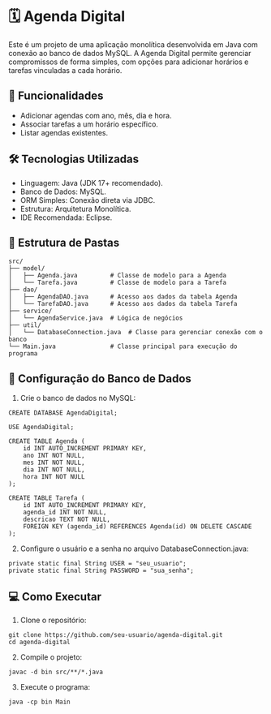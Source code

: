 # 🗓️ Agenda Digital

Este é um projeto de uma aplicação monolítica desenvolvida em Java com conexão ao banco de dados MySQL. A Agenda Digital permite gerenciar compromissos de forma simples, com opções para adicionar horários e tarefas vinculadas a cada horário.

## 🚀 Funcionalidades

- Adicionar agendas com ano, mês, dia e hora.
- Associar tarefas a um horário específico.
- Listar agendas existentes.

## 🛠️ Tecnologias Utilizadas
- Linguagem: Java (JDK 17+ recomendado).
- Banco de Dados: MySQL.
- ORM Simples: Conexão direta via JDBC.
- Estrutura: Arquitetura Monolítica.
- IDE Recomendada: Eclipse.

## 📂 Estrutura de Pastas

```
src/
├── model/
│   ├── Agenda.java         # Classe de modelo para a Agenda
│   └── Tarefa.java         # Classe de modelo para a Tarefa
├── dao/
│   ├── AgendaDAO.java      # Acesso aos dados da tabela Agenda
│   └── TarefaDAO.java      # Acesso aos dados da tabela Tarefa
├── service/
│   └── AgendaService.java  # Lógica de negócios
├── util/
│   └── DatabaseConnection.java  # Classe para gerenciar conexão com o banco
└── Main.java               # Classe principal para execução do programa
```
## 🎲 Configuração do Banco de Dados

1. Crie o banco de dados no MySQL:

```
CREATE DATABASE AgendaDigital;

USE AgendaDigital;

CREATE TABLE Agenda (
    id INT AUTO_INCREMENT PRIMARY KEY,
    ano INT NOT NULL,
    mes INT NOT NULL,
    dia INT NOT NULL,
    hora INT NOT NULL
);

CREATE TABLE Tarefa (
    id INT AUTO_INCREMENT PRIMARY KEY,
    agenda_id INT NOT NULL,
    descricao TEXT NOT NULL,
    FOREIGN KEY (agenda_id) REFERENCES Agenda(id) ON DELETE CASCADE
);

```
2. Configure o usuário e a senha no arquivo DatabaseConnection.java:

```
private static final String USER = "seu_usuario";
private static final String PASSWORD = "sua_senha";

```
## 💻 Como Executar

1. Clone o repositório:
```
git clone https://github.com/seu-usuario/agenda-digital.git
cd agenda-digital

```
2. Compile o projeto:
```
javac -d bin src/**/*.java

```
3. Execute o programa:
```
java -cp bin Main

```


